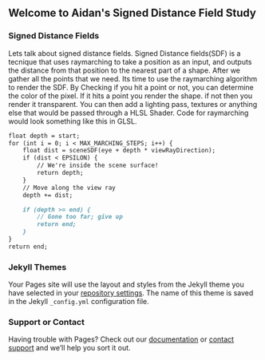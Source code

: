 ## Welcome to Aidan's Signed Distance Field Study

### Signed Distance Fields

  Lets talk about signed distance fields. Signed Distance fields(SDF) is a tecnique that uses raymarching to take a position as an input, and outputs the distance from that position to the nearest part of a shape. After we gather all the points that we need. Its time to use the raymarching algorithm to render the SDF. By Checking if you hit a point or not, you can determine the color of the pixel. If it hits a point you render the shape. if not then you render it transparent. You can then add a lighting pass, textures or anything else that would be passed through a HLSL Shader. Code for raymarching would look something like this in GLSL. 


```markdown
float depth = start;
for (int i = 0; i < MAX_MARCHING_STEPS; i++) {
    float dist = sceneSDF(eye + depth * viewRayDirection);
    if (dist < EPSILON) {
        // We're inside the scene surface!
        return depth;
    }
    // Move along the view ray
    depth += dist;

    if (depth >= end) {
        // Gone too far; give up
        return end;
    }
}
return end;
```


### Jekyll Themes

Your Pages site will use the layout and styles from the Jekyll theme you have selected in your [repository settings](https://github.com/iXiphos/iXiphos.github.io/settings/pages). The name of this theme is saved in the Jekyll `_config.yml` configuration file.

### Support or Contact

Having trouble with Pages? Check out our [documentation](https://docs.github.com/categories/github-pages-basics/) or [contact support](https://support.github.com/contact) and we’ll help you sort it out.
